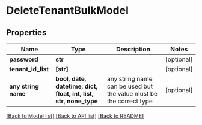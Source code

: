 # DeleteTenantBulkModel


## Properties
Name | Type | Description | Notes
------------ | ------------- | ------------- | -------------
**password** | **str** |  | [optional] 
**tenant_id_list** | **[str]** |  | [optional] 
**any string name** | **bool, date, datetime, dict, float, int, list, str, none_type** | any string name can be used but the value must be the correct type | [optional]

[[Back to Model list]](../README.md#documentation-for-models) [[Back to API list]](../README.md#documentation-for-api-endpoints) [[Back to README]](../README.md)


